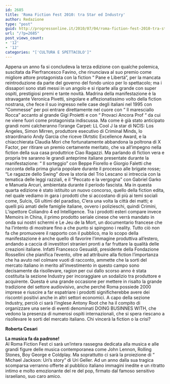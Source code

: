 ```yaml
---
id: 2685
title: 'Roma Fiction Fest 2010: tra Star ed Industry'
author: Redazione
type: "post"
guid: http://progressonline.it/2010/07/04/roma-fiction-fest-2010-tra-star-ed-industry/
url: "/?p=2685"
post_views_count:
- '12'
- '12'
categories: "['CULTURA E SPETTACOLO']"
---
```


Appena un anno fa si concludeva la terza edizione con qualche polemica, suscitata da Pierfrancesco Favino, che rinunciava al suo premio come migliore attore protagonista con la fiction “ Pane e Libertà”, per la mancata reintroduzione da parte del governo del fondo unico per lo spettacolo; ma i dissapori sono stati messi in un angolo e si riparte alla grande con super ospiti, prestigiosi premi e tante novità. Madrina della manifestazione è la stravagante Veronica Pivetti, singolare e affezionatissimo volto della fiction nostrana, che fece il suo ingresso nelle case degli italiani nel 1995 con “Commesse” per poi entrare direttamente nel cuore con “ Il maresciallo Rocca” accanto al grande Gigi Proietti e con “ Provaci Ancora Prof “ da cui ne viene fuori come protagonista indiscussa. Ma come è già stato anticipato grandi nomi calcheranno l’orange Carpet: LL Cool J la star di NCIS: Los Angeles, Simon Mirren, produttore esecutivo di Criminal Minds, lo straordinario Andy Garcia che riceve l’Artstic Excellence Award, e la chiacchierata Claudia Mori che fortunatamente abbandona la poltrona di X Factor, per ritirare un premio certamente meritato, che va all’impegno nella fiction della sua casa produttrice Ciao Ragazzi. Ma parlando di fiction vera e propria tre saranno le grandi anteprime italiane presentate durante la manifestazione: “ Il sorteggio” con Beppe Fiorello e Giorgio Faletti che racconta della prima giuria popolare durante il processo alle brigate rosse; “Le ragazze dello Swing” dove la storia del Trio Lescano si intreccia con la tematica delle leggi razziali, e il “Peccato e la vergogna” con Gabriel Garko e Manuela Arcuri, ambientata durante il periodo fascista. Ma in questa quarta edizione è stato istituito un nuovo concorso, quello della fiction edita, nel quale vediamo in gara i prodotti che si accostano di più ai temi sociali come, Sulcis, Gli ultimi del paradiso, C’era una volta la città dei matti; e quelli più amati delle famiglie italiane, ovvero i polizieschi, quindi Crimini, L’ispettore Coliandro 4 ed Intelligence. Tra i prodotti esteri compare invece Memoirs in China, il primo prodotto seriale cinese che verrà mandato in onda sui nostri schermi e Le Jeu de la Mort, un documentario francese che ha l’intento di mostrare fino a che punto si spingono i reality. Tutto ciò non fa che promuovere il rapporto con il pubblico, ma lo scopo della manifestazione è anche quello di favorire l’immagine produttiva all’estero, andando a caccia di investitori stranieri pronti a far fruttare la qualità delle creazioni italiane. Infatti Francesco Gesualdi, presidente della Fondazione Rossellini che pianifica l’evento, oltre ad attribuire alla fiction l’importanza che ha avuto nel colmare vuoti di racconto, ammette che la sorti del mercato italiano in merito all’investimento in questo campo sono decisamente da risollevare, ragion per cui dallo scorso anno è stata costituita la sezione Industry per incoraggiare un sodalizio tra produttore e acquirente. Questa è una grande occasione per mettere in risalto la grande tradizione del settore audiovisivo, anche perché Roma possiede 2000 imprese e riuscire a far espatriare i prodotti significherebbe avere dei riscontri positivi anche in altri settori economici. A capo della sezione Industry, perciò ci sarà l’inglese Antony Root che ha il compito di organizzare una serie di eventi denominati DOING BUSINNES WITH, che vedono la presenza di numerosi ospiti internazionali, che si spera riescano a risollevare le sorti del mercato italiano. Chi vincerà la fiction o la crisi?

 **Roberta Cesari**

**La musica fa da padrone!**  
Al Roma Fiction Fest ci sarà un’intera rassegna dedicata alla musica e alle grandi figure delle musica contemporanea come John Lennon, Rolling Stones, Boy George e Coldplay. Ma soprattutto ci sarà la proiezione di “ Michael Jackson: Uri’s story” di Uri Geller. Ad un anno dalla sua tragica scomparsa verranno offerte al pubblico italiano immagini inedite e un ritratto intimo e molto emozionante del re del pop, firmato dal famoso sensitivo israeliano, suo caro amico.